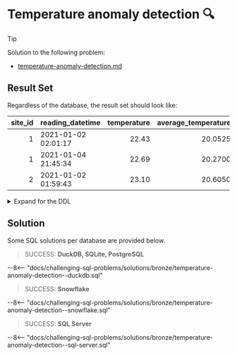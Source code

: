 # Temperature anomaly detection 🔍

> [!TIP]
>
> Solution to the following problem:
>
> - [temperature-anomaly-detection.md](../../problems/bronze/temperature-anomaly-detection.md)

## Result Set

Regardless of the database, the result set should look like:

| site_id | reading_datetime    | temperature | average_temperature | percentage_increase |
| ------: | :------------------ | ----------: | ------------------: | ------------------: |
|       1 | 2021-01-02 02:01:17 |       22.43 |             20.0525 |             11.8564 |
|       1 | 2021-01-04 21:45:34 |       22.69 |             20.2700 |             11.9388 |
|       2 | 2021-01-02 01:59:43 |       23.10 |             20.6050 |             12.1087 |

<details>
<summary>Expand for the DDL</summary>
--8<-- "docs/challenging-sql-problems/solutions/bronze/temperature-anomaly-detection.sql"
</details>

## Solution

Some SQL solutions per database are provided below.

<!-- prettier-ignore -->
> SUCCESS: **DuckDB, SQLite, PostgreSQL**
>
--8<-- "docs/challenging-sql-problems/solutions/bronze/temperature-anomaly-detection--duckdb.sql"

<!-- prettier-ignore -->
> SUCCESS: **Snowflake**
>
--8<-- "docs/challenging-sql-problems/solutions/bronze/temperature-anomaly-detection--snowflake.sql"

<!-- prettier-ignore -->
> SUCCESS: **SQL Server**
>
--8<-- "docs/challenging-sql-problems/solutions/bronze/temperature-anomaly-detection--sql-server.sql"
